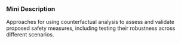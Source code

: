 ### Mini Description

Approaches for using counterfactual analysis to assess and validate proposed safety measures, including testing their robustness across different scenarios.
